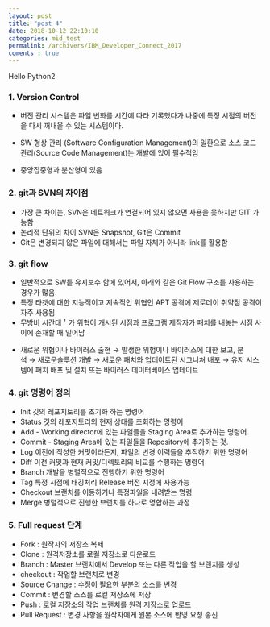 ```yaml
---
layout: post
title: "post 4"
date: 2018-10-12 22:10:10
categories: mid_test
permalink: /archivers/IBM_Developer_Connect_2017
coments : true
---
```


Hello Python2

### 1. Version Control
  - 버전 관리 시스템은 파일 변화를 시간에 따라 기록했다가 나중에 특정 시점의 버전을 다시 꺼내올 수 있는 시스템이다.

  - SW 형상 관리 (Software Configuration Management)의 일환으로 소스 코드 관리(Source Code Management)는 개발에 있어 필수적임
  - 중앙집중형과 분산형이 있음

### 2. git과 SVN의 차이점 
  - 가장 큰 차이는, SVN은 네트워크가 연결되어 있지 않으면 사용을 못하지만 GIT 가능함
  - 논리적 단위의 차이 SVN은 Snapshot, Git은 Commit
  - Git은 변경되지 않은 파일에 대해서는 파일 자체가 아니라 link를 활용함
  
### 3. git flow
  - 일반적으로 SW를 유지보수 함에 있어서, 아래와 같은 Git Flow 구조를 사용하는 경우가 많음. 
  - 특정 타겟에 대한 지능적이고 지속적인 위협인 APT 공격에 제로데이 취약점 공격이 자주 사용됨 
  - 무방비 시간대＇가 위협이 개시된 시점과 프로그램 제작자가 패치를 내놓는 시점 사이에 존재할 때 일어남

* 새로운 위협이나 바이러스 출현 → 발생한 위험이나 바이러스에 대한 보고, 분석 → 새로운솔루션 개발 → 새로운 패치와 업데이트된 시그니쳐 배포 → 유저 시스템에 패치 배포 및 설치 또는 바이러스 데이터베이스 업데이트

### 4. git 명령어 정의
  - Init 깃의 레포지토리를 초기화 하는 명령어
  - Status 깃의 레포지토리의 현재 상태를 조회하는 명령어 
  - Add - Working director에 있는 파일들을 Staging Area로 추가하는 명령어.
  - Commit - Staging Area에 있는 파일들을 Repository에 추가하는 것. 
  - Log 이전에 작성한 커밋이라든지, 파일의 변경 이력들을 추적하기 위한 명령어
  - Diff 이전 커밋과 현재 커밋/디렉토리의 비교를 수행하는 명령어 
  - Branch 개발을 병렬적으로 진행하기 위한 명령어
  - Tag 특정 시점에 태깅처리 Release 버전 지정에 사용가능 
  - Checkout 브랜치를 이동하거나 특정파일을 내려받는 명령
  - Merge 병렬적으로 진행한 브랜치를 하나로 명합하는 과정

### 5. Full request 단계
  - Fork : 원작자의 저장소 복제
  - Clone : 원격저장소를 로컬 저장소로 다운로드
  - Branch : Master 브랜치에서 Develop 또는 다른 작업을 할 브랜치를 생성
  - checkout : 작업할 브랜치로 변경
  - Source Change : 수정이 필요한 부분의 소스를 변경
  - Commit : 변경할 소스를 로컬 저장소에 저장
  - Push : 로컬 저장소의 작업 브랜치를 원격 저장소로 업로드
  - Pull Request : 변경 사항을 원작자에게 원본 소스에 반영 요청 송신

  
